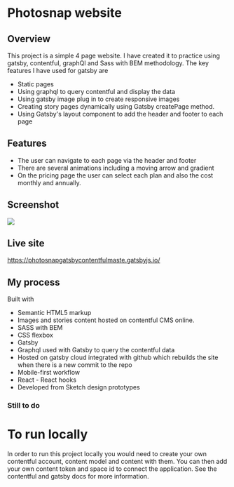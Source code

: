 # Photosnap website

## Overview

This project is a simple 4 page website. I have created it to practice using
gatsby, contentful, graphQl and Sass with BEM methodology. The key features I
have used for gatsby are

- Static pages
- Using graphql to query contentful and display the data
- Using gatsby image plug in to create responsive images
- Creating story pages dynamically using Gatsby createPage method.
- Using Gatsby's layout component to add the header and footer to each page

## Features

- The user can navigate to each page via the header and footer
- There are several animations including a moving arrow and gradient
- On the pricing page the user can select each plan and also the cost monthly
  and annually.

## Screenshot

![](/src/images/screenshot.png)

## Live site

https://photosnapgatsbycontentfulmaste.gatsbyjs.io/

## My process

Built with

- Semantic HTML5 markup
- Images and stories content hosted on contentful CMS online.
- SASS with BEM
- CSS flexbox
- Gatsby
- Graphql used with Gatsby to query the contentful data
- Hosted on gatsby cloud integrated with github which rebuilds the site when
  there is a new commit to the repo
- Mobile-first workflow
- React - React hooks
- Developed from Sketch design prototypes

### Still to do

# To run locally

In order to run this project locally you would need to create your own
contentful account, content model and content with them. You can then add your
own content token and space id to connect the application. See the contentful
and gatsby docs for more information.
